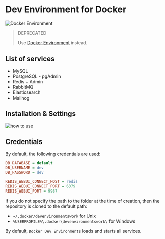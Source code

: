 # Dev Environment for Docker

<img src="https://preview.dragon-code.pro/andrey-helldar/dev-environment.svg?brand=docker" alt="Docker Environment"/>

> DEPRECATED
>
> Use [Docker Environment](https://github.com/andrey-helldar/docker-environment) instead.

## List of services

* MySQL
* PostgreSQL - pgAdmin
* Redis + Admin
* RabbitMQ
* Elasticsearch
* Mailhog

## Installation & Settings

![how to use](.github/images/how-to-use.gif)

## Credentials

By default, the following credentials are used:

```ini
DB_DATABASE = default
DB_USERNAME = dev
DB_PASSWORD = dev

REDIS_WEBUI_CONNECT_HOST = redis
REDIS_WEBUI_CONNECT_PORT = 6379
REDIS_WEBUI_PORT = 9987
```

If you do not specify the path to the folder at the time of creation, then the repository is cloned to the default path:

- `~/.docker/devenvironmentswork` for Unix
- `%USERPROFILE%\.docker\devenvironmentswork\` for Windows

By default, `Docker Dev Environments` loads and starts all services.
